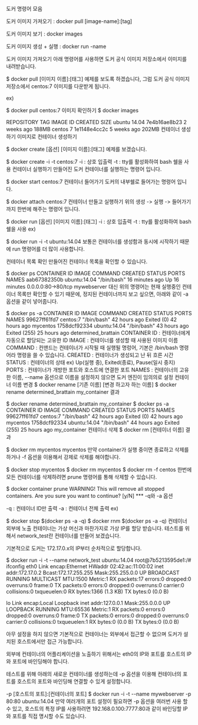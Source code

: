 도커 명령어 모음

도커 이미지 가져오기 : docker pull [image-name]:[tag]

도커 이미지 보기 : docker images

도커 이미지 생성 + 실행 : docker run -name 

도커 이미지 가져오기
아래 명령어를 사용하면 도커 공식 이미지 저장소에서 이미지를 내려받습니다.

$ docker pull [이미지 이름]:[태그]
예제를 보도록 하겠습니다, 그럼 도커 공식 이미지 저장소에서 centos:7 이미지를 다운받게 됩니다.

ex)

$ docker pull centos:7
이미지 확인하기
$ docker images

REPOSITORY          TAG                 IMAGE ID            CREATED             SIZE
ubuntu              14.04               7e4b16ae8b23        2 weeks ago         188MB
centos              7                   1e1148e4cc2c        5 weeks ago         202MB
컨테이너 생성하기
이미지로 컨테이너 생성하기

$ docker create [옵션] [이미지 이름]:[태그]
예제를 보겠습니다.

$ docker create -i -t centos:7
-i : 상호 입출력
-t : tty를 활성화하여 bash 쉘을 사용
컨테이너 실행하기
만들어진 도커 컨테이너를 실행하는 명령어 입니다.

$ docker start centos:7
컨테이너 들어가기
도커의 내부쉘로 들어가는 명령어 입니다.

$ docker attach centos:7
컨테이너 만들고 실행하기
위의 생성 -> 실행 -> 들어가기 까지 한번에 해주는 명령어 입니다.

$ docker run [옵션] [이미지 이름]:[태그] 
-i : 상호 입출력
-t : tty를 활성화하여 bash 쉘을 사용
ex)

$ docker run -i -t ubuntu:14.04
보통은 컨테이너를 생성함과 동시에 시작하기 때문에 run 명령어를 더 많이 사용합니다.

컨테이너 목록 확인
만들어진 컨테이너 목록을 확인할 수 있습니다.

$ docker ps
CONTAINER ID        IMAGE               COMMAND             CREATED             STATUS              PORTS                NAMES
aab67382350b        ubuntu:14.04        "/bin/bash"         16 minutes ago      Up 16 minutes       0.0.0.0:80->80/tcp   mywebserver
대신 위의 명령어는 현재 실행중인 컨테이너 목록만 확인할 수 있기 때문에, 정지된 컨테이너까지 보고 싶으면, 아래와 같이 -a 옵션을 같이 넣어줍니다.


 
$ docker ps -a
CONTAINER ID        IMAGE               COMMAND             CREATED             STATUS                      PORTS               NAMES
99627ff61fd7        centos:7            "/bin/bash"         42 hours ago        Exited (0) 42 hours ago                         mycentos
1758dcf92334        ubuntu:14.04        "/bin/bash"         43 hours ago        Exited (255) 25 hours ago                       determined_brattain
CONTAINER ID : 컨테이너에게 자동으로 할당되는 고유한 ID
IMAGE : 컨테이너를 생성할 때 사용된 이미지 이름
COMMAND : 컨맨드는 컨테이너가 시작될 때 실행될 명렁어, 기본은 /bin/bash 명령어라 명령을 쓸 수 있습니다.
CREATED : 컨테이너가 생성되고 난 뒤 흐른 시간
STATUS : 컨테이너의 상태 ex) Up(실행 중), Exited(종료), Pause(일시 중지)
PORTS : 컨테이너가 개방한 포트와 호스트에 연결한 포트
NAMES : 컨테이너의 고유한 이름, --name 옵션으로 이름을 설정하지 않으면 도커 엔진이 임의의로 설정
컨테이너 이름 변경
$ docker rename [기존 이름] [변경 하고자 하는 이름]
$ docker rename determined_brattain my_container
결과

$ docker rename determined_brattain my_container
$ docker ps -a
CONTAINER ID        IMAGE               COMMAND             CREATED             STATUS                      PORTS               NAMES
99627ff61fd7        centos:7            "/bin/bash"         42 hours ago        Exited (0) 42 hours ago                         mycentos
1758dcf92334        ubuntu:14.04        "/bin/bash"         44 hours ago        Exited (255) 25 hours ago                       my_container
컨테이너 삭제
$ docker rm [컨테이너 이름]
결과

$ docker rm mycentos
mycentos
만약 container가 실행 중이면 종료하고 삭제를 하거나 -f 옵션을 이용해서 강제로 삭제를 해야합니다.

$ docker stop mycentos
$ docker rm mycentos
$ docker rm -f centos
한번에 모든 컨테이너를 삭제하려면 prune 명령어를 통해 삭제할 수 있습니다.

$  docker container prune
WARNING! This will remove all stopped containers.
Are you sure you want to continue? [y/N]
*** -q와 -a 옵션

-q : 컨테이너 ID만 출력
-a : 컨테이너 전체 출력
ex)

$ docker stop $(docker ps -a -q)
$ docker rnm $(docker ps -a -q)
컨테이너 외부에 노출
컨테이너는 가상 머신과 마찬가지로 가상 IP를 할당 받습니다. 테스트를 위해서 network_test란 컨테이너를 만들어 보겠습니다.

기본적으로 도커는 172.17.0.x의 IP부터 순차적으로 할당합니다.

$ docker run -i -t --name network_test ubuntu:14.04
root@7b5213595de1:/# ifconfig
eth0      Link encap:Ethernet  HWaddr 02:42:ac:11:00:02
          inet addr:172.17.0.2  Bcast:172.17.255.255  Mask:255.255.0.0
          UP BROADCAST RUNNING MULTICAST  MTU:1500  Metric:1
          RX packets:17 errors:0 dropped:0 overruns:0 frame:0
          TX packets:0 errors:0 dropped:0 overruns:0 carrier:0
          collisions:0 txqueuelen:0
          RX bytes:1366 (1.3 KB)  TX bytes:0 (0.0 B)

lo        Link encap:Local Loopback
          inet addr:127.0.0.1  Mask:255.0.0.0
          UP LOOPBACK RUNNING  MTU:65536  Metric:1
          RX packets:0 errors:0 dropped:0 overruns:0 frame:0
          TX packets:0 errors:0 dropped:0 overruns:0 carrier:0
          collisions:0 txqueuelen:1
          RX bytes:0 (0.0 B)  TX bytes:0 (0.0 B)

아무 설정을 하지 않으면 기본적으로 컨테이너는 외부에서 접근할 수 없으며 도커가 설치된 호스트에서만 접근 가능합니다.


 
외부에 컨테이너의 어플리케이션을 노출하기 위해서는 eth0의 IP와 포트를 호스트의 IP와 포트에 바인딩해야 합니다.

테스트를 위해 아래의 새로운 컨테이너를 생성하는데 -p 옵션을 이용해 컨테이너의 포트를 호스트의 포트와 바인딩해 연결할 수 있게 설정합니다.

-p [호스트의 포트]:[컨테이너의 포트]
$ docker run -i -t --name mywebserver -p 80:80 ubuntu:14.04
만약 여러개의 포트 설정이 필요하면 -p 옵션을 여러번 사용 할 수 있고, 호스트의 특정 IP를 사용하려면 192.168.0.100:7777:80과 같이 바인딩할 IP와 포트를 직접 명시할 수도 있습니다.
